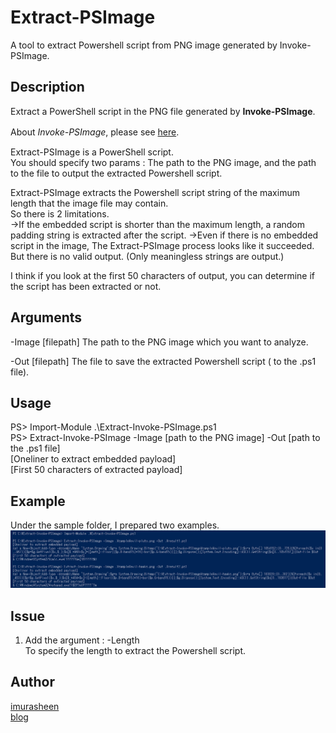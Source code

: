 # Extract-PSImage
A tool to extract Powershell script from PNG image generated by Invoke-PSImage.  

## Description
Extract a PowerShell script in the PNG file generated by **Invoke-PSImage**.  

About *Invoke-PSImage*, please see [here](https://github.com/peewpw/Invoke-PSImage). 　

Extract-PSImage is a PowerShell script.   
You should specify two params : The path to the PNG image, and the path to the file to output the extracted Powershell script.  

Extract-PSImage extracts the Powershell script string of the maximum length that the image file may contain.  
So there is 2 limitations.  
->If the embedded script is shorter than the maximum length, a random padding string is extracted after the script.
->Even if there is no embedded script in the image, The Extract-PSImage process looks like it succeeded. But there is no valid output.
 (Only meaningless strings are output.)

I think if you look at the first 50 characters of output, you can determine if the script has been extracted or not.

## Arguments
-Image [filepath] The path to the PNG image which you want to analyze.

-Out [filepath] The file to save the extracted Powershell script ( to the .ps1 file).

## Usage
PS> Import-Module .\Extract-Invoke-PSImage.ps1  
PS> Extract-Invoke-PSImage -Image [path to the PNG image] -Out [path to the .ps1 file]  
[Oneliner to extract embedded payload]  
[First 50 characters of extracted payload]  

## Example
Under the sample folder, I prepared two examples.
![Extracting payload](https://github.com/imurasheen/Extract-PSImage/blob/master/extract_payload.png)

## Issue
1. Add the argument : -Length  
To specify the length to extract the Powershell script.  


## Author
[imurasheen](https://github.com/imurasheen)  
[blog](https://imurasheen.hatenablog.com/)  
